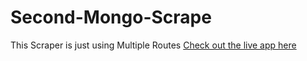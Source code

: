 # Second-Mongo-Scrape

This Scraper is just using Multiple Routes
[Check out the live app here](https://dry-gorge-53825.herokuapp.com/)